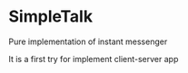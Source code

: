 SimpleTalk
==========

Pure implementation of instant messenger

It is a first try for implement client-server app
